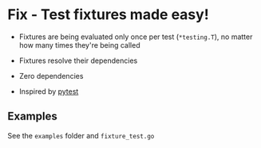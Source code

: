 # Fix - Test fixtures made easy!

- Fixtures are being evaluated only once per test (`*testing.T`), no matter how many times they're being called

- Fixtures resolve their dependencies

- Zero dependencies

- Inspired by [pytest](https://docs.pytest.org/en/stable/)

## Examples

See the `examples` folder and `fixture_test.go`
